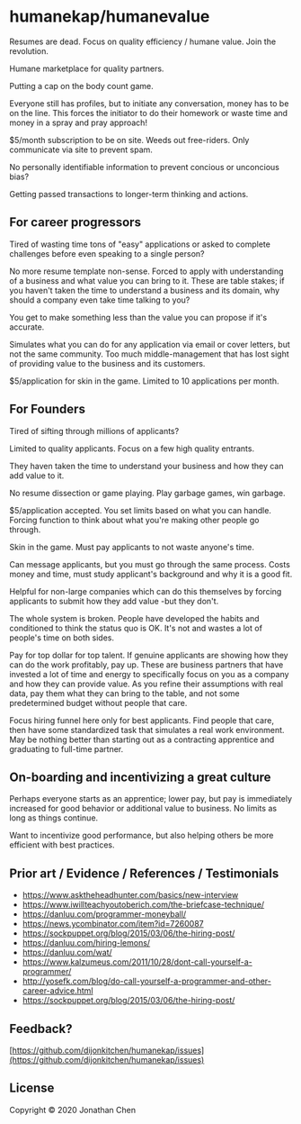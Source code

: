 # humanekap/humanevalue

Resumes are dead.
Focus on quality efficiency / humane value. 
Join the revolution. 

Humane marketplace for quality partners.

Putting a cap on the body count game.

Everyone still has profiles,
but to initiate any conversation,
money has to be on the line. 
This forces the initiator 
to do their homework
or waste time and money
in a spray and pray approach!

$5/month subscription to be on site. 
Weeds out free-riders. 
Only communicate via site
to prevent spam.

No personally identifiable information
to prevent concious or unconcious bias?

Getting passed transactions 
to longer-term thinking and actions.

## For career progressors

Tired of wasting time
tons of "easy" applications
or asked to complete challenges 
before even speaking to a single person?

No more resume template non-sense. 
Forced to apply with understanding of a business
and what value you can bring to it. 
These are table stakes;
if you haven't taken the time to understand
a business and its domain,
why should a company even take time talking to you?

You get to make something less than the value
you can propose if it's accurate. 

Simulates what you can do 
for any application via
email or cover letters,
but not the same community. 
Too much middle-management
that has lost sight of 
providing value to the business
and its customers. 

$5/application for skin in the game. 
Limited to 10 applications per month.

## For Founders

Tired of sifting through millions of applicants? 

Limited to quality applicants. 
Focus on a few high quality entrants. 

They haven taken the time to understand your business
and how they can add value to it. 

No resume dissection or game playing. 
Play garbage games, win garbage. 

$5/application accepted. 
You set limits based on what you can handle.
Forcing function to think about what you're 
making other people go through. 

Skin in the game. 
Must pay applicants to not waste anyone's time.

Can message applicants,
but you must go through the same process.
Costs money and time,
must study applicant's background
and why it is a good fit. 

Helpful for non-large companies
which can do this themselves
by forcing applicants
to submit how they add value
-but they don't. 

The whole system is broken. 
People have developed the habits
and conditioned to think the status quo is OK. 
It's not and wastes a lot of people's time
on both sides. 

Pay for top dollar
for top talent. 
If genuine applicants are showing
how they can do the work profitably,
pay up. 
These are business partners 
that have invested a lot of
time and energy
to specifically focus on 
you as a company and how they can 
provide value. 
As you refine their assumptions 
with real data, 
pay them what they can 
bring to the table, 
and not some predetermined 
budget without people that care.

Focus hiring funnel here only
for best applicants. 
Find people that care,
then have some standardized task
that simulates a real work environment. 
May be nothing better than 
starting out as a contracting apprentice
and graduating to full-time partner. 

## On-boarding and incentivizing a great culture

Perhaps everyone starts as
an apprentice;
lower pay, 
but pay is immediately increased 
for good behavior
or additional value to business.
No limits as long as things continue. 

Want to incentivize 
good performance,
but also helping others 
be more efficient
with best practices. 

## Prior art / Evidence / References / Testimonials

* https://www.asktheheadhunter.com/basics/new-interview
* https://www.iwillteachyoutoberich.com/the-briefcase-technique/
* https://danluu.com/programmer-moneyball/
* https://news.ycombinator.com/item?id=7260087
* https://sockpuppet.org/blog/2015/03/06/the-hiring-post/
* https://danluu.com/hiring-lemons/
* https://danluu.com/wat/
* https://www.kalzumeus.com/2011/10/28/dont-call-yourself-a-programmer/
* http://yosefk.com/blog/do-call-yourself-a-programmer-and-other-career-advice.html
* https://sockpuppet.org/blog/2015/03/06/the-hiring-post/

## Feedback?

[https://github.com/dijonkitchen/humanekap/issues](https://github.com/dijonkitchen/humanekap/issues)

## License

Copyright © 2020 Jonathan Chen
